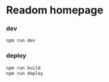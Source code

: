 # Readom homepage

### dev

```bash
npm run dev
```

### deploy

```bash
npm run build
npm run deploy
```